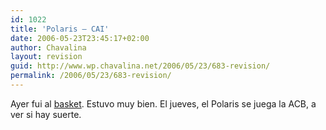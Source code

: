 ```yaml
---
id: 1022
title: 'Polaris – CAI'
date: 2006-05-23T23:45:17+02:00
author: Chavalina
layout: revision
guid: http://www.wp.chavalina.net/2006/05/23/683-revision/
permalink: /2006/05/23/683-revision/
---
```

Ayer fui al <a href="http://basketmaniaco.blogspot.com/2006/05/el-polaris-pone-al-cai-contra-las.html" target="_blank">basket</a>. Estuvo muy bien. El jueves, el Polaris se juega la ACB, a ver si hay suerte.